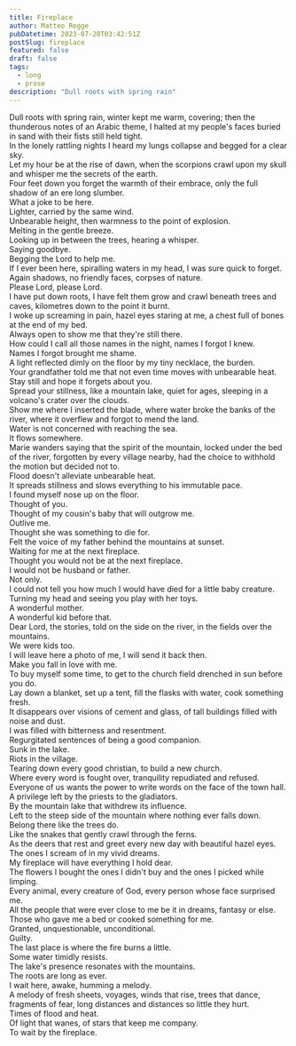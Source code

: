 ```yaml
---
title: Fireplace
author: Matteo Regge
pubDatetime: 2023-07-20T03:42:51Z
postSlug: fireplace
featured: false
draft: false
tags:
  - long
  - prose
description: "Dull roots with spring rain"
---
```


Dull roots with spring rain, winter kept me warm, covering; then the thunderous notes of an Arabic theme, I halted at my people's faces buried in sand with their fists still held tight.\
In the lonely rattling nights I heard my lungs collapse and begged for a clear sky.\
Let my hour be at the rise of dawn, when the scorpions crawl upon my skull and whisper me the secrets of the earth.\
Four feet down you forget the warmth of their embrace, only the full shadow of an ere long slumber.\
What a joke to be here.\
Lighter, carried by the same wind.\
Unbearable height, then warmness to the point of explosion.\
Melting in the gentle breeze.\
Looking up in between the trees, hearing a whisper.\
Saying goodbye.\
Begging the Lord to help me.\
If I ever been here, spiralling waters in my head, I was sure quick to forget.\
Again shadows, no friendly faces, corpses of nature.\
Please Lord, please Lord.\
I have put down roots, I have felt them grow and crawl beneath trees and caves, kilometres down to the point it burnt.\
I woke up screaming in pain, hazel eyes staring at me, a chest full of bones at the end of my bed.\
Always open to show me that they're still there.\
How could I call all those names in the night, names I forgot I knew.\
Names I forgot brought me shame.\
A light reflected dimly on the floor by my tiny necklace, the burden.\
Your grandfather told me that not even time moves with unbearable heat.\
Stay still and hope it forgets about you.\
Spread your stillness, like a mountain lake, quiet for ages, sleeping in a volcano's crater over the clouds.\
Show me where I inserted the blade, where water broke the banks of the river, where it overflew and forgot to mend the land.\
Water is not concerned with reaching the sea.\
It flows somewhere.\
Marie wanders saying that the spirit of the mountain, locked under the bed of the river, forgotten by every village nearby, had the choice to withhold the motion but decided not to.\
Flood doesn't alleviate unbearable heat.\
It spreads stillness and slows everything to his immutable pace.\
I found myself nose up on the floor.\
Thought of you.\
Thought of my cousin's baby that will outgrow me.\
Outlive me.\
Thought she was something to die for.\
Felt the voice of my father behind the mountains at sunset.\
Waiting for me at the next fireplace.\
Thought you would not be at the next fireplace.\
I would not be husband or father.\
Not only.\
I could not tell you how much I would have died for a little baby creature.\
Turning my head and seeing you play with her toys.\
A wonderful mother.\
A wonderful kid before that.\
Dear Lord, the stories, told on the side on the river, in the fields over the mountains.\
We were kids too.\
I will leave here a photo of me, I will send it back then.\
Make you fall in love with me.\
To buy myself some time, to get to the church field drenched in sun before you do.\
Lay down a blanket, set up a tent, fill the flasks with water, cook something fresh.\
It disappears over visions of cement and glass, of tall buildings filled with noise and dust.\
I was filled with bitterness and resentment.\
Regurgitated sentences of being a good companion.\
Sunk in the lake.\
Riots in the village.\
Tearing down every good christian, to build a new church.\
Where every word is fought over, tranquility repudiated and refused.\
Everyone of us wants the power to write words on the face of the town hall.\
A privilege left by the priests to the gladiators.\
By the mountain lake that withdrew its influence.\
Left to the steep side of the mountain where nothing ever falls down.\
Belong there like the trees do.\
Like the snakes that gently crawl through the ferns.\
As the deers that rest and greet every new day with beautiful hazel eyes.\
The ones I scream of in my vivid dreams.\
My fireplace will have everything I hold dear.\
The flowers I bought the ones I didn't buy and the ones I picked while limping.\
Every animal, every creature of God, every person whose face surprised me.\
All the people that were ever close to me be it in dreams, fantasy or else.\
Those who gave me a bed or cooked something for me.\
Granted, unquestionable, unconditional.\
Guilty.\
The last place is where the fire burns a little.\
Some water timidly resists.\
The lake's presence resonates with the mountains.\
The roots are long as ever.\
I wait here, awake, humming a melody.\
A melody of fresh sheets, voyages, winds that rise, trees that dance, fragments of fear, long distances and distances so little they hurt.\
Times of flood and heat.\
Of light that wanes, of stars that keep me company.\
To wait by the fireplace.
